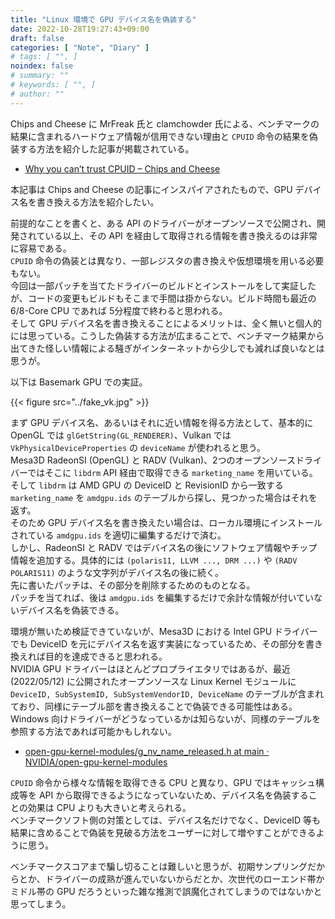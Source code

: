 ```yaml
---
title: "Linux 環境で GPU デバイス名を偽装する"
date: 2022-10-28T19:27:43+09:00
draft: false
categories: [ "Note", "Diary" ]
# tags: [ "", ]
noindex: false
# summary: ""
# keywords: [ "", ]
# author: ""
---
```


Chips and Cheese に MrFreak 氏と clamchowder 氏による、ベンチマークの結果に含まれるハードウェア情報が信用できない理由と `CPUID` 命令の結果を偽装する方法を紹介した記事が掲載されている。  

 * [Why you can’t trust CPUID – Chips and Cheese](https://chipsandcheese.com/2022/10/27/why-you-cant-trust-cpuid/)

本記事は Chips and Cheese の記事にインスパイアされたもので、GPU デバイス名を書き換える方法を紹介したい。  

前提的なことを書くと、ある API のドライバーがオープンソースで公開され、開発されている以上、その API を経由して取得される情報を書き換えるのは非常に容易である。  
`CPUID` 命令の偽装とは異なり、一部レジスタの書き換えや仮想環境を用いる必要もない。  
今回は一部パッチを当てたドライバーのビルドとインストールをして実証したが、コードの変更もビルドもそこまで手間は掛からない。ビルド時間も最近の 6/8-Core CPU であれば 5分程度で終わると思われる。  
そして GPU デバイス名を書き換えることによるメリットは、全く無いと個人的には思っている。こうした偽装する方法が広まることで、ベンチマーク結果から出てきた怪しい情報による騒ぎがインターネットから少しでも減れば良いなとは思うが。  

以下は Basemark GPU での実証。  

{{< figure src="../fake_vk.jpg" >}}

まず GPU デバイス名、あるいはそれに近い情報を得る方法として、基本的に OpenGL では `glGetString(GL_RENDERER)`、Vulkan では `VkPhysicalDeviceProperties` の `deviceName` が使われると思う。  
Mesa3D RadeonSI (OpenGL) と RADV (Vulkan)、2つのオープンソースドライバーではそこに `libdrm` API 経由で取得できる `marketing_name` を用いている。  
そして `libdrm` は AMD GPU の DeviceID と RevisionID から一致する `marketing_name` を `amdgpu.ids` のテーブルから探し、見つかった場合はそれを返す。  
そのため GPU デバイス名を書き換えたい場合は、ローカル環境にインストールされている `amdgpu.ids` を適切に編集するだけで済む。  
しかし、RadeonSI と RADV ではデバイス名の後にソフトウェア情報やチップ情報を追加する。具体的には `(polaris11, LLVM ..., DRM ...)` や `(RADV POLARIS11)` のような文字列がデバイス名の後に続く。  
先に書いたパッチは、その部分を削除するためのものとなる。  
パッチを当てれば、後は `amdgpu.ids` を編集するだけで余計な情報が付いていないデバイス名を偽装できる。  

環境が無いため検証できていないが、Mesa3D における Intel GPU ドライバーでも DeviceID を元にデバイス名を返す実装になっているため、その部分を書き換えれば目的を達成できると思われる。  
NVIDIA GPU ドライバーはほとんどプロプライエタリではあるが、最近 (2022/05/12) に公開されたオープンソースな Linux Kernel モジュールに `DeviceID, SubSystemID, SubSystemVendorID, DeviceName` のテーブルが含まれており、同様にテーブル部を書き換えることで偽装できる可能性はある。  
Windows 向けドライバーがどうなっているかは知らないが、同様のテーブルを参照する方法であれば可能かもしれない。  

 * [open-gpu-kernel-modules/g_nv_name_released.h at main · NVIDIA/open-gpu-kernel-modules](https://github.com/NVIDIA/open-gpu-kernel-modules/blob/main/src/nvidia/generated/g_nv_name_released.h)

`CPUID` 命令から様々な情報を取得できる CPU と異なり、GPU ではキャッシュ構成等を API から取得できるようになっていないため、デバイス名を偽装することの効果は CPU よりも大きいと考えられる。  
ベンチマークソフト側の対策としては、デバイス名だけでなく、DeviceID 等も結果に含めることで偽装を見破る方法をユーザーに対して増やすことができるように思う。  

ベンチマークスコアまで騙し切ることは難しいと思うが、初期サンプリングだからとか、ドライバーの成熟が進んでいないからだとか、次世代のローエンド帯かミドル帯の GPU だろうといった雑な推測で誤魔化されてしまうのではないかと思ってしまう。  
